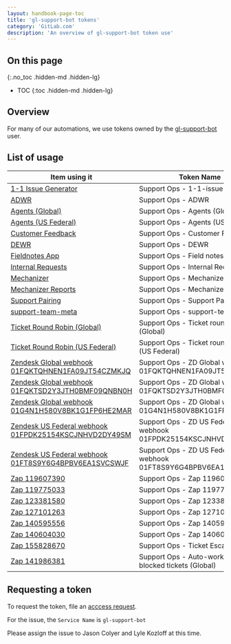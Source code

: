 ```yaml
---
layout: handbook-page-toc
title: 'gl-support-bot tokens'
category: 'GitLab.com'
description: 'An overview of gl-support-bot token use'
---
```


## On this page
{:.no_toc .hidden-md .hidden-lg}

- TOC
{:toc .hidden-md .hidden-lg}

## Overview

For many of our automations, we use tokens owned by the
[gl-support-bot](https://gitlab.com/gl-support-bot) user.

## List of usage

| Item using it | Token Name |
|---------------|------------|
| [1-1 Issue Generator](https://ops.gitlab.net/gitlab-com/support/1-1-issue-generator) | Support Ops - 1-1-issue-generator |
| [ADWR](https://ops.gitlab.net/gitlab-com/support/adwr) | Support Ops - ADWR |
| [Agents (Global)](https://ops.gitlab.net/gitlab-com/support/zendesk-global/agents) | Support Ops - Agents (Global) |
| [Agents (US Federal)](https://ops.gitlab.net/gitlab-com/support/zendesk-us-federal/agent-signatures) | Support Ops - Agents (US Federal) |
| [Customer Feedback](https://gitlab.com/gitlab-com/support/feedback) | Support Ops - Customer Feedback |
| [DEWR](https://gitlab.com/gitlab-com/support/toolbox/dewr) | Support Ops - DEWR |
| [Fieldnotes App](https://gitlab.com/gitlab-com/support/support-ops/zendesk-global/zendesk-apps/fieldnotes-app) | Support Ops - Field notes app |
| [Internal Requests](https://gitlab.com/gitlab-com/support/internal-requests) | Support Ops - Internal Requests |
| [Mechanizer](https://gitlab.com/gitlab-com/support/toolbox/mechanizer) | Support Ops - Mechanizer |
| [Mechanizer Reports](https://gitlab.com/gitlab-com/support/toolbox/mechanizer-reports) | Support Ops - Mechanizer Reports |
| [Support Pairing](https://gitlab.com/gitlab-com/support/support-pairing) | Support Ops - Support Pairing |
| [support-team-meta](https://gitlab.com/gitlab-com/support/support-team-meta) | Support Ops - support-team-meta |
| [Ticket Round Robin (Global)](https://ops.gitlab.net/gitlab-com/support/zendesk-global/ticket-round-robin) | Support Ops - Ticket round robin (Global) |
| [Ticket Round Robin (US Federal)](https://ops.gitlab.net/gitlab-com/support/zendesk-us-federal/ticket-round-robin) | Support Ops - Ticket round robin (US Federal) |
| [Zendesk Global webhook 01FQKTQHNEN1FA09JT54CZMKJQ](https://gitlab.zendesk.com/admin/apps-integrations/webhooks/webhooks/01FQKTQHNEN1FA09JT54CZMKJQ/details) | Support Ops - ZD Global webhook 01FQKTQHNEN1FA09JT54CZMKJQ |
| [Zendesk Global webhook 01FQKTSD2Y3JTH0BMF09QNBN0H](https://gitlab.zendesk.com/admin/apps-integrations/webhooks/webhooks/01FQKTSD2Y3JTH0BMF09QNBN0H/details) | Support Ops - ZD Global webhook 01FQKTSD2Y3JTH0BMF09QNBN0H |
| [Zendesk Global webhook 01G4N1H580V8BK1G1FP6HE2MAR](https://gitlab.zendesk.com/admin/apps-integrations/webhooks/webhooks/01G4N1H580V8BK1G1FP6HE2MAR/details) | Support Ops - ZD Global webhook 01G4N1H580V8BK1G1FP6HE2MAR |
| [Zendesk US Federal webhook 01FPDK25154KSCJNHVD2DY49SM](https://gitlab-federal-support.zendesk.com/admin/apps-integrations/webhooks/webhooks/01FPDK25154KSCJNHVD2DY49SM/details) | Support Ops - ZD US Federal webhook 01FPDK25154KSCJNHVD2DY49SM |
| [Zendesk US Federal webhook 01FT8S9Y6G4BPBV6EA1SVCSWJF](https://gitlab-federal-support.zendesk.com/admin/apps-integrations/webhooks/webhooks/01FT8S9Y6G4BPBV6EA1SVCSWJF/details) | Support Ops - ZD US Federal webhook 01FT8S9Y6G4BPBV6EA1SVCSWJF |
| [Zap 119607390](https://zapier.com/editor/119607390/published) | Support Ops - Zap 119607390 |
| [Zap 119775033](https://zapier.com/editor/119775033/published) | Support Ops - Zap 119775033 |
| [Zap 123381580](https://zapier.com/editor/123381580/published) | Support Ops - Zap 123381580 |
| [Zap 127101263](https://zapier.com/editor/127101263/published) | Support Ops - Zap 127101263 |
| [Zap 140595556](https://zapier.com/editor/140595556/published) | Support Ops - Zap 140595556 |
| [Zap 140604030](https://zapier.com/editor/140604030/published) | Support Ops - Zap 140604030 |
| [Zap 155828670](https://zapier.com/editor/155828670/published) | Support Ops - Ticket Escalations |
| [Zap 141986381](https://zapier.com/editor/141986381/published) | Support Ops - Auto-work account blocked tickets (Global) |

## Requesting a token

To request the token, file an
[acccess request](https://gitlab.com/gitlab-com/team-member-epics/access-requests/-/issues/new?issuable_template=API_Token_Request).

For the issue, the `Service Name` is `gl-support-bot`

Please assign the issue to Jason Colyer and Lyle Kozloff at this time.
